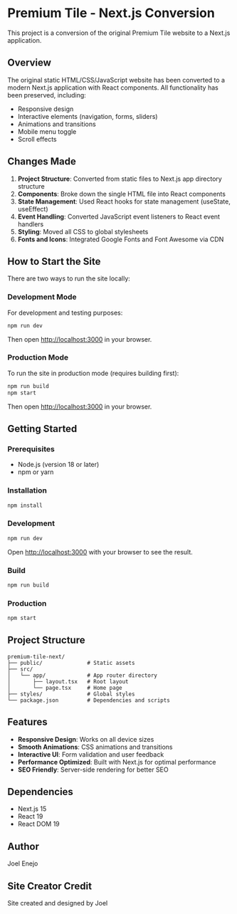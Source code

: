 # Premium Tile - Next.js Conversion

This project is a conversion of the original Premium Tile website to a Next.js application.

## Overview

The original static HTML/CSS/JavaScript website has been converted to a modern Next.js application with React components. All functionality has been preserved, including:

- Responsive design
- Interactive elements (navigation, forms, sliders)
- Animations and transitions
- Mobile menu toggle
- Scroll effects

## Changes Made

1. **Project Structure**: Converted from static files to Next.js app directory structure
2. **Components**: Broke down the single HTML file into React components
3. **State Management**: Used React hooks for state management (useState, useEffect)
4. **Event Handling**: Converted JavaScript event listeners to React event handlers
5. **Styling**: Moved all CSS to global stylesheets
6. **Fonts and Icons**: Integrated Google Fonts and Font Awesome via CDN

## How to Start the Site

There are two ways to run the site locally:

### Development Mode

For development and testing purposes:
```bash
npm run dev
```
Then open [http://localhost:3000](http://localhost:3000) in your browser.

### Production Mode

To run the site in production mode (requires building first):
```bash
npm run build
npm start
```
Then open [http://localhost:3000](http://localhost:3000) in your browser.

## Getting Started

### Prerequisites

- Node.js (version 18 or later)
- npm or yarn

### Installation

```bash
npm install
```

### Development

```bash
npm run dev
```

Open [http://localhost:3000](http://localhost:3000) with your browser to see the result.

### Build

```bash
npm run build
```

### Production

```bash
npm start
```

## Project Structure

```
premium-tile-next/
├── public/              # Static assets
├── src/
│   └── app/             # App router directory
│       ├── layout.tsx   # Root layout
│       └── page.tsx     # Home page
├── styles/              # Global styles
└── package.json         # Dependencies and scripts
```

## Features

- **Responsive Design**: Works on all device sizes
- **Smooth Animations**: CSS animations and transitions
- **Interactive UI**: Form validation and user feedback
- **Performance Optimized**: Built with Next.js for optimal performance
- **SEO Friendly**: Server-side rendering for better SEO

## Dependencies

- Next.js 15
- React 19
- React DOM 19

## Author

Joel Enejo

## Site Creator Credit

Site created and designed by Joel